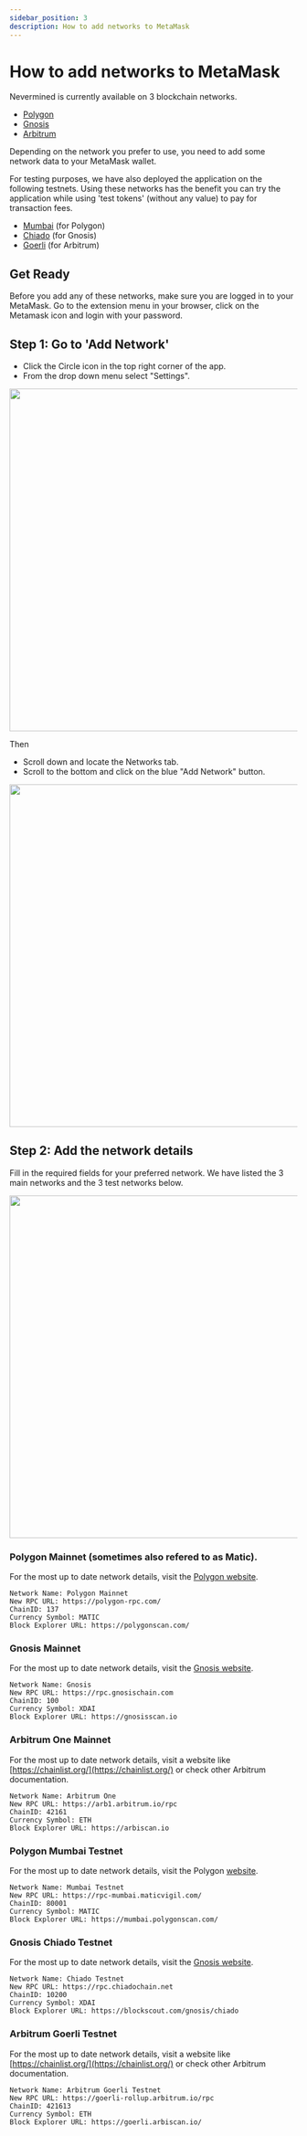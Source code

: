 ```yaml
---
sidebar_position: 3
description: How to add networks to MetaMask
---
```


# How to add networks to MetaMask

Nevermined is currently available on 3 blockchain networks. 
- [Polygon](https://matic.nevermined.app/)
- [Gnosis](https://gnosis.nevermined.app/)
- [Arbitrum](https://nevermined.app/)

Depending on the network you prefer to use, you need to add some network data to your MetaMask wallet. 

For testing purposes, we have also deployed the application on the following testnets. Using these networks has the benefit you can try the application while using 'test tokens' (without any value) to pay for transaction fees.

- [Mumbai](https://mumbai.nevermined.app) (for Polygon)
- [Chiado](https://chiado.nevermined.app) (for Gnosis)
- [Goerli](https://goerli.nevermined.app/) (for Arbitrum)


## Get Ready
Before you add any of these networks, make sure you are logged in to your MetaMask. 
Go to the extension menu in your browser, click on the Metamask icon and login with your password.


## Step 1: Go to 'Add Network'

- Click the Circle icon in the top right corner of the app. 
- From the drop down menu select "Settings".

<p align="center"><img src="/images/tutorials/metamask/MM_settings.png" width="600" /></p>

Then
- Scroll down and locate the Networks tab. 
- Scroll to the bottom and click on the blue "Add Network" button.

<p align="center"><img src="/images/tutorials/metamask/MM_settings_Network.png" width="600" /></p>

## Step 2: Add the network details

Fill in the required fields for your preferred network. We have listed the 3 main networks and the 3 test networks below. 

<p align="center"><img src="/images/tutorials/metamask/MM_add_network_manually_2.png" width="600" /></p>

### Polygon Mainnet (sometimes also refered to as Matic). 
For the most up to date network details, visit the [Polygon website](https://wiki.polygon.technology/docs/develop/metamask/config-polygon-on-metamask#add-the-polygon-network-manually).

```
Network Name: Polygon Mainnet
New RPC URL: https://polygon-rpc.com/
ChainID: 137
Currency Symbol: MATIC
Block Explorer URL: https://polygonscan.com/
```

### Gnosis Mainnet
For the most up to date network details, visit the [Gnosis website](https://docs.gnosischain.com/tools/wallets/metamask/).

```
Network Name: Gnosis
New RPC URL: https://rpc.gnosischain.com
ChainID: 100
Currency Symbol: XDAI
Block Explorer URL: https://gnosisscan.io
```


### Arbitrum One Mainnet
For the most up to date network details, visit a website like [https://chainlist.org/](https://chainlist.org/) or check other Arbitrum documentation.

```
Network Name: Arbitrum One
New RPC URL: https://arb1.arbitrum.io/rpc
ChainID: 42161
Currency Symbol: ETH
Block Explorer URL: https://arbiscan.io
```


### Polygon Mumbai Testnet
For the most up to date network details, visit the Polygon [website](https://wiki.polygon.technology/docs/develop/metamask/config-polygon-on-metamask#add-the-polygon-network-manually).

```
Network Name: Mumbai Testnet
New RPC URL: https://rpc-mumbai.maticvigil.com/
ChainID: 80001
Currency Symbol: MATIC
Block Explorer URL: https://mumbai.polygonscan.com/
```

### Gnosis Chiado Testnet
For the most up to date network details, visit the [Gnosis website](https://docs.gnosischain.com/tools/wallets/metamask/).

```
Network Name: Chiado Testnet
New RPC URL: https://rpc.chiadochain.net
ChainID: 10200
Currency Symbol: XDAI
Block Explorer URL: https://blockscout.com/gnosis/chiado
```

### Arbitrum Goerli Testnet
For the most up to date network details, visit a website like [https://chainlist.org/](https://chainlist.org/) or check other Arbitrum documentation.

```
Network Name: Arbitrum Goerli Testnet
New RPC URL: https://goerli-rollup.arbitrum.io/rpc
ChainID: 421613
Currency Symbol: ETH
Block Explorer URL: https://goerli.arbiscan.io/ 
```
